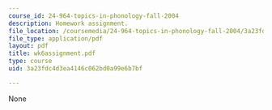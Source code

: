 ```yaml
---
course_id: 24-964-topics-in-phonology-fall-2004
description: Homework assignment.
file_location: /coursemedia/24-964-topics-in-phonology-fall-2004/3a23fdc4d3ea4146c062bd0a99e6b7bf_wk6assignment.pdf
file_type: application/pdf
layout: pdf
title: wk6assignment.pdf
type: course
uid: 3a23fdc4d3ea4146c062bd0a99e6b7bf

---
```

None
